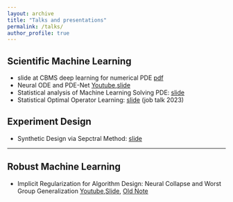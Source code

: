 ```yaml
---
layout: archive
title: "Talks and presentations"
permalink: /talks/
author_profile: true
---
```




## Scientific Machine Learning

- slide at CBMS deep learning for numerical PDE [pdf](https://2prime.github.io/files/CBMS_dlpde.pdf)
- Neural ODE and PDE-Net [Youtube](https://www.youtube.com/watch?v=URZG4ksH06g),[slide](https://2prime.github.io/files/ODETalk%20(1).pdf)
- Statistical analysis of Machine Learning Solving PDE: [slide](https://2prime.github.io/files/mlpde.pdf)
- Statistical Optimal Operator Learning: [slide](https://2prime.github.io/files/oplearning.pdf) (job talk 2023)

## Experiment Design

- Synthetic Design via Sepctral Method: [slide](https://2prime.github.io/files/SD.pdf)
---

## Robust Machine Learning

- Implicit Regularization for Algorithm Design: Neural Collapse and Worst Group Generalization [Youtube](https://www.youtube.com/watch?v=bM6jdI-T8CM),[Slide](https://drive.google.com/file/d/1UA5yr8W1iDdccZBbuA7xJioQ45q2RLZq/view), [Old Note](https://www.overleaf.com/read/dxfkrjkhnfqr)

